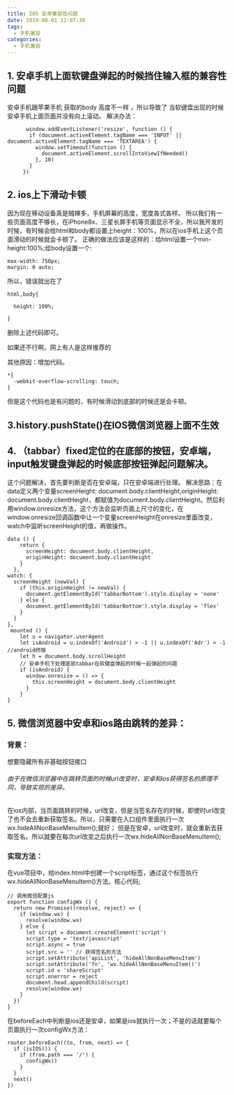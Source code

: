 ```yaml
---
title: IOS 安卓兼容性问题
date: 2019-08-01 11:07:38
tags: 
  - 手机兼容
categories: 
  - 手机兼容
---
```

## 1. 安卓手机上面软键盘弹起的时候挡住输入框的兼容性问题
 安卓手机跟苹果手机 获取的body 高度不一样 ，所以导致了 当软键盘出现的时候 安卓手机上面页面并没有向上滚动。
 解决办法：
 ```
       window.addEventListener('resize', function () {
        if (document.activeElement.tagName === 'INPUT' || document.activeElement.tagName === 'TEXTAREA') {
          window.setTimeout(function () {
            document.activeElement.scrollIntoViewIfNeeded()
          }, 10)
        }
      })
 ```
 <!--more-->
## 2. ios上下滑动卡顿
因为现在移动设备真是贼辣多，手机屏幕的高度，宽度各式各样。
所以我们有一些页面高度不够长，在iPhone8x、三星长屏手机等页面显示不全，所以我开发的时候，有时候会给html和body都设置上height：100%，所以在ios手机上这个页面滑动的时候就会卡顿了。
正确的做法应该是这样的：给html设置一个min-height:100%;给body设置一个:
```
max-width: 750px;
margin: 0 auto;
```
所以，错误就出在了
```
html,body{

  height: 100%;

}
```

删除上述代码即可。

如果还不行啊，网上有人是这样推荐的

其他原因：增加代码。
```
*{
  -webkit-overflow-scrolling: touch;
}
```
但是这个代码也是有问题的，有时候滑动到底部的时候还是会卡顿。
## 3.history.pushState()在IOS微信浏览器上面不生效
## 4. （tabbar）fixed定位的在底部的按钮，安卓端，input触发键盘弹起的时候底部按钮弹起问题解决。
这个问题解决，首先要判断是否在安卓端，只在安卓端进行处理。
解决思路：在data定义两个变量screenHeight: document.body.clientHeight,originHeight: document.body.clientHeight，都赋值为document.body.clientHeight。然后利用window.onresize方法，这个方法会监听页面上尺寸的变化，在window.onresize回调函数中让一个变量screenHeight在onresize里面改变，watch中监听screenHeight的值，再做操作。
```
data () {
    return {
      screenHeight: document.body.clientHeight,
      originHeight: document.body.clientHeight
    }
  },
watch: {
  screenHeight (newVal) {
    if (this.originHeight != newVal) {
      document.getElementById('tabbarBottom').style.display = 'none'
    } else {
      document.getElementById('tabbarBottom').style.display = 'flex'
    }
  }
},
 mounted () {
    let u = navigator.userAgent
    let isAndroid = u.indexOf('Android') > -1 || u.indexOf('Adr') > -1 //android终端
    let h = document.body.scrollHeight
    // 安卓手机下处理底部tabbar在软键盘弹起的时候一起弹起的问题
    if (isAndroid) {
      window.onresize = () => {
        this.screenHeight = document.body.clientHeight
      }
    }
}
```
## 5. 微信浏览器中安卓和ios路由跳转的差异：
### 背景：
想要隐藏所有非基础按钮接口
###### 由于在微信浏览器中在跳转页面的时候url改变时，安卓和ios获得签名的原理不同，导致实现的差异。
在ios内部，当页面跳转的时候，url改变，但是当签名存在的时候，即使时url改变了也不会去重新获取签名。所以，只需要在入口组件里面执行一次wx.hideAllNonBaseMenuItem();就好；
但是在安卓，url改变时，就会重新去获取签名。所以就要在每次url改变之后执行一次wx.hideAllNonBaseMenuItem();

### 实现方法：
在vue项目中，给index.html中创建一个script标签，通过这个标签执行wx.hideAllNonBaseMenuItem()方法。核心代码;
```
// 调用微信配置js
export function configWx () {
  return new Promise((resolve, reject) => {
    if (window.wx) {
      resolve(window.wx)
    } else {
      let script = document.createElement('script')
      script.type = 'text/javascript'
      script.async = true
      script.src = '' // 获得签名的方法
      script.setAttribute('apiList', 'hideAllNonBaseMenuItem')
      script.setAttribute('fn', 'wx.hideAllNonBaseMenuItem()')
      script.id = 'shareScript'
      script.onerror = reject
      document.head.appendChild(script)
      resolve(window.wx)
    }
  })
}

```
在beforeEach中判断是ios还是安卓，如果是ios就执行一次；不是的话就要每个页面执行一次configWx方法：
```
router.beforeEach((to, from, next) => {
  if (isIOS()) {
    if (from.path === '/') {
      configWx()
    }
  }
  next()
})
```
